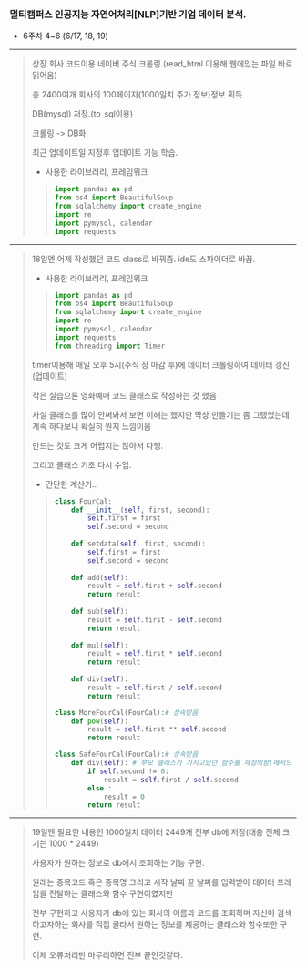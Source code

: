 ### 멀티캠퍼스 인공지능 자연어처리[NLP]기반 기업 데이터 분석.
- 6주차 4~6 (6/17, 18, 19)
---
> 상장 회사 코드이용 네이버 주식 크롤링.(read_html 이용해 웹에있는 파일 바로 읽어옴)
> 
> 총 2400여개 회사의 100페이지(1000일치 주가 정보)정보 획득
> 
> DB(mysql) 저장.(to_sql이용)
> 
> 크롤링 -> DB화.
>
> 최근 업데이트일 지정후 업데이트 기능 학습.
> - 사용한 라이브러리, 프레임워크
>> ```Python
>> import pandas as pd
>> from bs4 import BeautifulSoup
>> from sqlalchemy import create_engine
>> import re
>> import pymysql, calendar
>> import requests
>> ```
----
> 18일엔 어제 작성했던 코드 class로 바꿔줌. ide도 스파이더로 바꿈.
> - 사용한 라이브러리, 프레임워크
>> ```Python
>> import pandas as pd
>> from bs4 import BeautifulSoup
>> from sqlalchemy import create_engine
>> import re
>> import pymysql, calendar
>> import requests
>> from threading import Timer
>> ```
> timer이용해 매일 오후 5시(주식 장 마감 후)에 데이터 크롤링하여 데이터 갱신(업데이트)
> 
> 작은 실습으론 영화예매 코드 클래스로 작성하는 것 했음
>
> 사실 클래스를 많이 안써봐서 보면 이해는 했지만 막상 만들기는 좀 그랬었는데 계속 하다보니 확실히 뭔지 느낌이옴
>
> 만드는 것도 크게 어렵지는 않아서 다행.
>  
> 그리고 클래스 기초 다시 수업.
> - 간단한 계산기..
>> ```Python
>> class FourCal:
>>     def __init__(self, first, second):
>>         self.first = first
>>         self.second = second
>>         
>>     def setdata(self, first, second):
>>         self.first = first
>>         self.second = second
>>     
>>     def add(self):
>>         result = self.first + self.second
>>         return result
>>     
>>     def sub(self):
>>         result = self.first - self.second
>>         return result
>>     
>>     def mul(self):
>>         result = self.first * self.second
>>         return result
>>     
>>     def div(self):
>>         result = self.first / self.second
>>         return result
>> 
>> class MoreFourCal(FourCal):# 상속받음
>>     def pow(self):
>>         result = self.first ** self.second
>>         return result
>> 
>> class SafeFourCal(FourCal):# 상속받음
>>     def div(self): # 부모 클래스가 가지고있던 함수를 재정의함(메서드 오버라이딩)
>>         if self.second != 0:
>>             result = self.first / self.second
>>         else :
>>             result = 0
>>         return result
>> ```
---
> 19일엔 필요한 내용인 1000일치 데이터 2449개 전부 db에 저장(대충 전체 크기는 1000 * 2449)
>
> 사용자가 원하는 정보로 db에서 조회하는 기능 구현.
> 
> 원래는 종목코드 혹은 종목명 그리고 시작 날짜 끝 날짜를 입력받아 데이터 프레임을 전달하는 클래스와 함수 구현이였지만
>
> 전부 구현하고 사용자가 db에 있는 회사의 이름과 코드를 조회하며 자신이 검색하고자하는 회사를 직접 골라서 원하는 정보를 제공하는 클래스와 함수또한 구현.
> 
> 이제 오류처리만 마무리하면 전부 끝인것같다.
